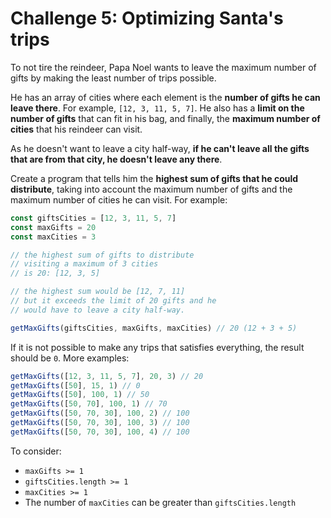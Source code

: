 # Challenge 5: Optimizing Santa's trips

To not tire the reindeer, Papa Noel wants to leave the maximum number of gifts by making the least number of trips possible.

He has an array of cities where each element is the **number of gifts he can leave there**. For example, `[12, 3, 11, 5, 7]`. He also has a **limit on the number of gifts** that can fit in his bag, and finally, the **maximum number of cities** that his reindeer can visit.

As he doesn't want to leave a city half-way, **if he can't leave all the gifts that are from that city, he doesn't leave any there**.

Create a program that tells him the **highest sum of gifts that he could distribute**, taking into account the maximum number of gifts and the maximum number of cities he can visit. For example:

```javascript
const giftsCities = [12, 3, 11, 5, 7]
const maxGifts = 20
const maxCities = 3

// the highest sum of gifts to distribute
// visiting a maximum of 3 cities
// is 20: [12, 3, 5]

// the highest sum would be [12, 7, 11]
// but it exceeds the limit of 20 gifts and he
// would have to leave a city half-way.

getMaxGifts(giftsCities, maxGifts, maxCities) // 20 (12 + 3 + 5)
```

If it is not possible to make any trips that satisfies everything, the result should be `0`. More examples:

```javascript
getMaxGifts([12, 3, 11, 5, 7], 20, 3) // 20
getMaxGifts([50], 15, 1) // 0
getMaxGifts([50], 100, 1) // 50
getMaxGifts([50, 70], 100, 1) // 70
getMaxGifts([50, 70, 30], 100, 2) // 100
getMaxGifts([50, 70, 30], 100, 3) // 100
getMaxGifts([50, 70, 30], 100, 4) // 100
```
To consider:

- `maxGifts >= 1`
- `giftsCities.length >= 1`
- `maxCities >= 1`
- The number of `maxCities` can be greater than `giftsCities.length`
